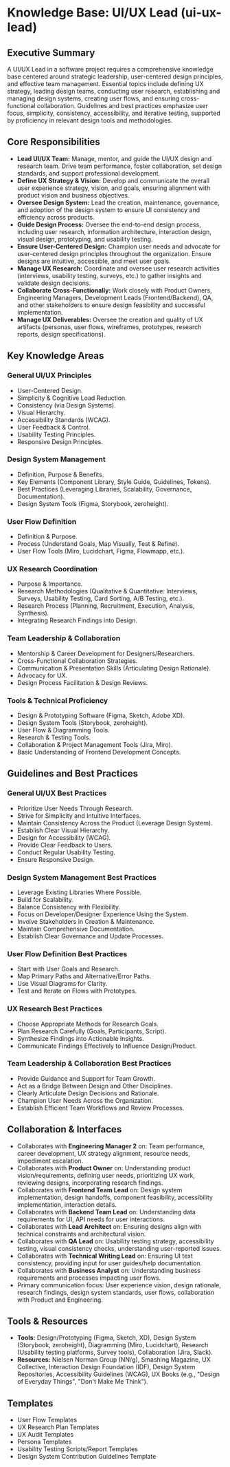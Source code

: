 # Knowledge Base: UI/UX Lead (ui-ux-lead)

## Executive Summary

A UI/UX Lead in a software project requires a comprehensive knowledge base centered around strategic leadership, user-centered design principles, and effective team management. Essential topics include defining UX strategy, leading design teams, conducting user research, establishing and managing design systems, creating user flows, and ensuring cross-functional collaboration. Guidelines and best practices emphasize user focus, simplicity, consistency, accessibility, and iterative testing, supported by proficiency in relevant design tools and methodologies.

## Core Responsibilities

*   **Lead UI/UX Team:** Manage, mentor, and guide the UI/UX design and research team. Drive team performance, foster collaboration, set design standards, and support professional development.
*   **Define UX Strategy & Vision:** Develop and communicate the overall user experience strategy, vision, and goals, ensuring alignment with product vision and business objectives.
*   **Oversee Design System:** Lead the creation, maintenance, governance, and adoption of the design system to ensure UI consistency and efficiency across products.
*   **Guide Design Process:** Oversee the end-to-end design process, including user research, information architecture, interaction design, visual design, prototyping, and usability testing.
*   **Ensure User-Centered Design:** Champion user needs and advocate for user-centered design principles throughout the organization. Ensure designs are intuitive, accessible, and meet user goals.
*   **Manage UX Research:** Coordinate and oversee user research activities (interviews, usability testing, surveys, etc.) to gather insights and validate design decisions.
*   **Collaborate Cross-Functionally:** Work closely with Product Owners, Engineering Managers, Development Leads (Frontend/Backend), QA, and other stakeholders to ensure design feasibility and successful implementation.
*   **Manage UX Deliverables:** Oversee the creation and quality of UX artifacts (personas, user flows, wireframes, prototypes, research reports, design specifications).

## Key Knowledge Areas

### General UI/UX Principles
*   User-Centered Design.
*   Simplicity & Cognitive Load Reduction.
*   Consistency (via Design Systems).
*   Visual Hierarchy.
*   Accessibility Standards (WCAG).
*   User Feedback & Control.
*   Usability Testing Principles.
*   Responsive Design Principles.

### Design System Management
*   Definition, Purpose & Benefits.
*   Key Elements (Component Library, Style Guide, Guidelines, Tokens).
*   Best Practices (Leveraging Libraries, Scalability, Governance, Documentation).
*   Design System Tools (Figma, Storybook, zeroheight).

### User Flow Definition
*   Definition & Purpose.
*   Process (Understand Goals, Map Visually, Test & Refine).
*   User Flow Tools (Miro, Lucidchart, Figma, Flowmapp, etc.).

### UX Research Coordination
*   Purpose & Importance.
*   Research Methodologies (Qualitative & Quantitative: Interviews, Surveys, Usability Testing, Card Sorting, A/B Testing, etc.).
*   Research Process (Planning, Recruitment, Execution, Analysis, Synthesis).
*   Integrating Research Findings into Design.

### Team Leadership & Collaboration
*   Mentorship & Career Development for Designers/Researchers.
*   Cross-Functional Collaboration Strategies.
*   Communication & Presentation Skills (Articulating Design Rationale).
*   Advocacy for UX.
*   Design Process Facilitation & Design Reviews.

### Tools & Technical Proficiency
*   Design & Prototyping Software (Figma, Sketch, Adobe XD).
*   Design System Tools (Storybook, zeroheight).
*   User Flow & Diagramming Tools.
*   Research & Testing Tools.
*   Collaboration & Project Management Tools (Jira, Miro).
*   Basic Understanding of Frontend Development Concepts.

## Guidelines and Best Practices

### General UI/UX Best Practices
*   Prioritize User Needs Through Research.
*   Strive for Simplicity and Intuitive Interfaces.
*   Maintain Consistency Across the Product (Leverage Design System).
*   Establish Clear Visual Hierarchy.
*   Design for Accessibility (WCAG).
*   Provide Clear Feedback to Users.
*   Conduct Regular Usability Testing.
*   Ensure Responsive Design.

### Design System Management Best Practices
*   Leverage Existing Libraries Where Possible.
*   Build for Scalability.
*   Balance Consistency with Flexibility.
*   Focus on Developer/Designer Experience Using the System.
*   Involve Stakeholders in Creation & Maintenance.
*   Maintain Comprehensive Documentation.
*   Establish Clear Governance and Update Processes.

### User Flow Definition Best Practices
*   Start with User Goals and Research.
*   Map Primary Paths and Alternative/Error Paths.
*   Use Visual Diagrams for Clarity.
*   Test and Iterate on Flows with Prototypes.

### UX Research Best Practices
*   Choose Appropriate Methods for Research Goals.
*   Plan Research Carefully (Goals, Participants, Script).
*   Synthesize Findings into Actionable Insights.
*   Communicate Findings Effectively to Influence Design/Product.

### Team Leadership & Collaboration Best Practices
*   Provide Guidance and Support for Team Growth.
*   Act as a Bridge Between Design and Other Disciplines.
*   Clearly Articulate Design Decisions and Rationale.
*   Champion User Needs Across the Organization.
*   Establish Efficient Team Workflows and Review Processes.

## Collaboration & Interfaces

*   Collaborates with **Engineering Manager 2** on: Team performance, career development, UX strategy alignment, resource needs, impediment escalation.
*   Collaborates with **Product Owner** on: Understanding product vision/requirements, defining user needs, prioritizing UX work, reviewing designs, incorporating research findings.
*   Collaborates with **Frontend Team Lead** on: Design system implementation, design handoffs, component feasibility, accessibility implementation, interaction details.
*   Collaborates with **Backend Team Lead** on: Understanding data requirements for UI, API needs for user interactions.
*   Collaborates with **Lead Architect** on: Ensuring designs align with technical constraints and architectural vision.
*   Collaborates with **QA Lead** on: Usability testing strategy, accessibility testing, visual consistency checks, understanding user-reported issues.
*   Collaborates with **Technical Writing Lead** on: Ensuring UI text consistency, providing input for user guides/help documentation.
*   Collaborates with **Business Analyst** on: Understanding business requirements and processes impacting user flows.
*   Primary communication focus: User experience vision, design rationale, research findings, design system standards, user flows, collaboration with Product and Engineering.

## Tools & Resources

*   **Tools:** Design/Prototyping (Figma, Sketch, XD), Design System (Storybook, zeroheight), Diagramming (Miro, Lucidchart), Research (Usability testing platforms, Survey tools), Collaboration (Jira, Slack).
*   **Resources:** Nielsen Norman Group (NN/g), Smashing Magazine, UX Collective, Interaction Design Foundation (IDF), Design System Repositories, Accessibility Guidelines (WCAG), UX Books (e.g., "Design of Everyday Things", "Don't Make Me Think").

## Templates

*   User Flow Templates
*   UX Research Plan Templates
*   UX Audit Templates
*   Persona Templates
*   Usability Testing Scripts/Report Templates
*   Design System Contribution Guidelines Template
